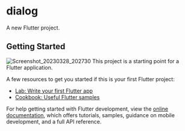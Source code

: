 # dialog

A new Flutter project.

## Getting Started
![Screenshot_20230328_202730](https://user-images.githubusercontent.com/88275178/228336101-48cf4c89-6403-4667-872d-0342b4c6e529.png)
This project is a starting point for a Flutter application.

A few resources to get you started if this is your first Flutter project:

- [Lab: Write your first Flutter app](https://docs.flutter.dev/get-started/codelab)
- [Cookbook: Useful Flutter samples](https://docs.flutter.dev/cookbook)

For help getting started with Flutter development, view the
[online documentation](https://docs.flutter.dev/), which offers tutorials,
samples, guidance on mobile development, and a full API reference.


